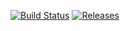 [![Build Status](https://travis-ci.com/iLuiizUHD/travis_test.svg?branch=master)](https://travis-ci.com/iLuiizUHD/travis_test)
[![Releases](https://github.com/iLuiizUHD/travis_test/releases/tag/0.10)](https://github.com/iLuiizUHD/travis_test/releases/tag/0.10)
